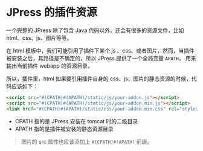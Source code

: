 # JPress 的插件资源

一个完整的 JPress 除了包含 Java 代码以外，还会有很多的资源文件，比如 html、css、js、图片等等。

在 html 模板中，我们可能引用了插件下某个 js 、css、或者图片，然而，当插件被安装之后，其路径是不确定的，所以 JPress 提供了一个全局变量 `APATH`，
用来输出当前插件 webapp 的资源目录。

所以，插件里，html 如果要引用插件自身的 css、js、图片的静态资源的时候，代码应该如下：

```html
<script src="#(CPATH)#(APATH)/static/js/your-addon.js"></script>
<script src="#(CPATH)#(APATH)/static/js/your-addon.min.js"></script>
<link href="#(CPATH)#(APATH)/static/css/your-addon.min.css" rel="stylesheet" type="text/css">
```

- CPATH 指的是 JPress 安装在 tomcat 时的二级目录
- APATH 指的是插件被安装的静态资源目录

> 图片的 src 属性也应该添加上 `#(CPATH)#(APATH)` 前缀。




